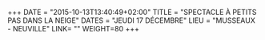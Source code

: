 +++
DATE = "2015-10-13T13:40:49+02:00"
TITLE = "SPECTACLE À PETITS PAS DANS LA NEIGE"
DATES = "JEUDI 17 DÉCEMBRE"
LIEU = "MUSSEAUX - NEUVILLE"
LINK= ""
WEIGHT=80
+++

